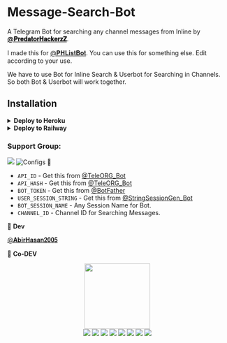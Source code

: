 # Message-Search-Bot
A Telegram Bot for searching any channel messages from Inline by **[@𝐏𝐫𝐞𝐝𝐚𝐭𝐨𝐫𝐇𝐚𝐜𝐤𝐞𝐫𝐳𝐙](https://github.com/PredatorHackerzZ)**.

I made this for [@𝐏𝐇𝐋𝐢𝐬𝐭𝐁𝐨𝐭](https://t.me/PHListBot). You can use this for something else. Edit according to your use.

We have to use Bot for Inline Search & Userbot for Searching in Channels. So both Bot & Userbot will work together.

## Installation

<details><summary><b>Deploy to Heroku</b></summary>
<p>
<br>
<a href="https://heroku.com/deploy?template=https://github.com/PredatorHackerzZ/MessageSearchBot">
  <img src="https://www.herokucdn.com/deploy/button.svg" alt="Deploy">
</a>
</p>
</details>

<details>
  <summary><b>Deploy to Railway</b></summary>
<br/>

<p align="left">
<a href="https://railway.app/new/template?template=https%3A%2F%2Fgithub.com%2FPredatorHackerzZ%2FMessageSearchBot"
">
     <img height="30px" src="https://railway.app/button.svg">
  </a>
</p>
</details>

### Support Group:
**<a href="https://t.me/TeleRoid14"><img src="https://img.shields.io/badge/Telegram-Join%20Telegram%20Group-blue.svg?logo=telegram"></a>**
![Configs](https://telegra.ph/file/033408792afc4d4f1f8f6.png) 🤖

- `API_ID` - Get this from [@TeleORG_Bot](https://t.me/TeleORG_Bot)
- `API_HASH` - Get this from [@TeleORG_Bot](https://t.me/TeleORG_Bot)
- `BOT_TOKEN` - Get this from [@BotFather](https://t.me/BotFather)
- `USER_SESSION_STRING` - Get this from [@StringSessionGen_Bot](https://t.me/StringSessionGen_Bot)
- `BOT_SESSION_NAME` - Any Session Name for Bot. 
- `CHANNEL_ID` - Channel ID for Searching Messages. 
        
👮 <b>Dev</b>

  [@𝐀𝐛𝐢𝐫𝐇𝐚𝐬𝐚𝐧𝟐𝟎𝟎𝟓](https://github.com/AbirHasan2005) 

👲 <b>Co-DEV</b>

<p align="middle">
<img src="https://telegra.ph/file/024846dd18debc64c91e8.jpg" width="150" height="150"><br>
<img src="https://badgen.net/badge/Name/PredatorHackerzZ/FF33FF?icon=awesome&labelColor=0080FF"></a>
<img src="https://badgen.net/badge/Skills/python/Red?icon=terminal&labelColor=blue"></a>
<a href="https://telegram.dog/PredatorHackerzZ"><img src="https://img.shields.io/badge/Telegram-Bot-blue.svg?logo=telegram"></a>
<a href="https://github.com/PredatorHackerzZ"><img src="https://badgen.net/badge/Follow%20on%20/GitHub/80FF00?icon=github&labelColor=Green"></a>
<a href="https://youtu.be/scjlb-TACyQ"><img src="https://img.shields.io/badge/YouTube-Channel-FF3333.svg?logo=youtube&logoColor=FF3333"></a>
<a href="https://twitter.com/Cod3sofAbhi"><img src="https://img.shields.io/badge/Twitter-Follow%20on%20Twitter-informational.svg?logo=twitter"></a>
<a href="https://facebook.com/Abhishek.modi.58173000"><img src="https://img.shields.io/badge/Facebook-Follow%20on%20Facebook-blue.svg?logo=facebook"></a>
<a href="https://www.instagram.com/Cod3sofAbhi"><img src="https://img.shields.io/badge/Instagram-Follow%20on%20Instagram-important.svg?logo=instagram"></a>

